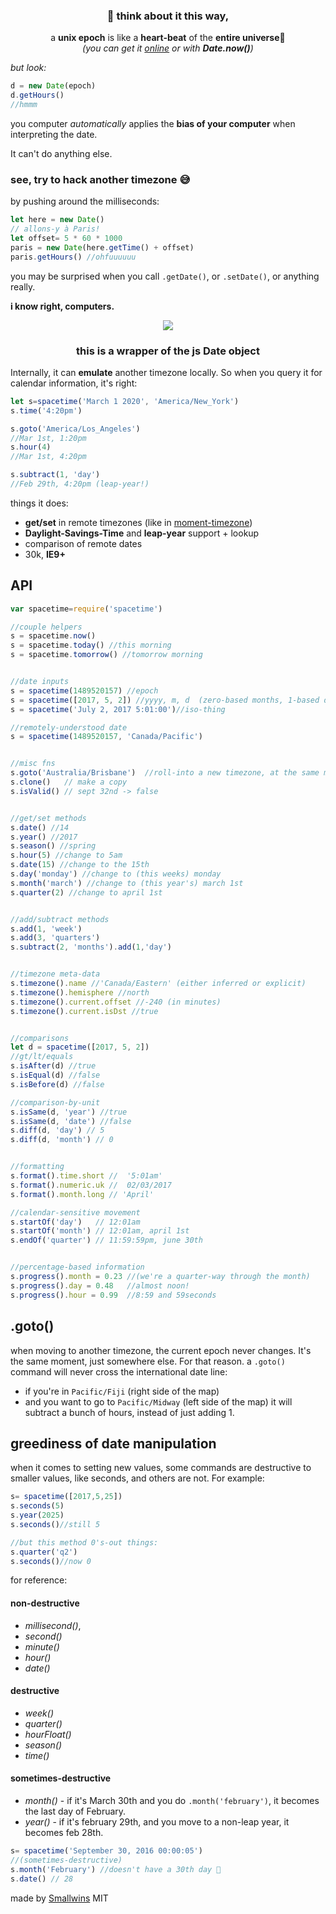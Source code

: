 <div align="center">
  <h3>
   🌠 think about it this way,
  </h3>
  a <b>unix epoch</b> is like a <b>heart-beat</b> of the <b>entire universe</b>💫
  <div>
    <i>(you can get it <a href="http://www.convert-unix-time.com">online</a> or with <b>Date.now()</b>)</i>
  </div>
</div>

<i>but look:</i>
```js
d = new Date(epoch)
d.getHours()
//hmmm
```
you computer <i>automatically</i> applies the <b>bias of your computer</b> when interpreting the date.

<div align="left">
  It can't do anything else.
</div>

<div align="left">
  <h3>see, try to hack another timezone 😅</h3>
</div>
by pushing around the milliseconds:

```js
let here = new Date()
// allons-y à Paris!
let offset= 5 * 60 * 1000
paris = new Date(here.getTime() + offset)
paris.getHours() //ohfuuuuuu
```
you may be surprised when you call `.getDate()`, or `.setDate()`, or anything really.

<b>i know right, computers.</b>
<div align="center">
  <img src="https://cloud.githubusercontent.com/assets/399657/23921748/277df1d8-08d6-11e7-8b64-d92be8750b4c.png"/>
</div>

<div align="center">
  <h3>this is a wrapper of the js Date object</h3>
</div>

Internally, it can **emulate** another timezone locally. So when you query it for calendar information, it's right:

```js
let s=spacetime('March 1 2020', 'America/New_York')
s.time('4:20pm')

s.goto('America/Los_Angeles')
//Mar 1st, 1:20pm
s.hour(4)
//Mar 1st, 4:20pm

s.subtract(1, 'day')
//Feb 29th, 4:20pm (leap-year!)
```

things it does:

* **get/set** in remote timezones (like in [moment-timezone](http://momentjs.com))
* **Daylight-Savings-Time** and **leap-year** support + lookup
* comparison of remote dates
* 30k, <b>IE9+</b>

## API
```js
var spacetime=require('spacetime')

//couple helpers
s = spacetime.now()
s = spacetime.today() //this morning
s = spacetime.tomorrow() //tomorrow morning


//date inputs
s = spacetime(1489520157) //epoch
s = spacetime([2017, 5, 2]) //yyyy, m, d  (zero-based months, 1-based days)
s = spacetime('July 2, 2017 5:01:00')//iso-thing

//remotely-understood date
s = spacetime(1489520157, 'Canada/Pacific')


//misc fns
s.goto('Australia/Brisbane')  //roll-into a new timezone, at the same moment
s.clone()   // make a copy
s.isValid() // sept 32nd -> false


//get/set methods
s.date() //14
s.year() //2017
s.season() //spring
s.hour(5) //change to 5am
s.date(15) //change to the 15th
s.day('monday') //change to (this weeks) monday
s.month('march') //change to (this year's) march 1st
s.quarter(2) //change to april 1st


//add/subtract methods
s.add(1, 'week')
s.add(3, 'quarters')
s.subtract(2, 'months').add(1,'day')


//timezone meta-data
s.timezone().name //'Canada/Eastern' (either inferred or explicit)
s.timezone().hemisphere //north
s.timezone().current.offset //-240 (in minutes)
s.timezone().current.isDst //true


//comparisons
let d = spacetime([2017, 5, 2])
//gt/lt/equals
s.isAfter(d) //true
s.isEqual(d) //false
s.isBefore(d) //false

//comparison-by-unit
s.isSame(d, 'year') //true
s.isSame(d, 'date') //false
s.diff(d, 'day') // 5
s.diff(d, 'month') // 0


//formatting
s.format().time.short //  '5:01am'
s.format().numeric.uk //  02/03/2017
s.format().month.long // 'April'

//calendar-sensitive movement
s.startOf('day')   // 12:01am
s.startOf('month') // 12:01am, april 1st
s.endOf('quarter') // 11:59:59pm, june 30th


//percentage-based information
s.progress().month = 0.23 //(we're a quarter-way through the month)
s.progress().day = 0.48   //almost noon!
s.progress().hour = 0.99  //8:59 and 59seconds
```

## .goto()
when moving to another timezone, the current epoch never changes. It's the same moment, just somewhere else.
For that reason. a `.goto()` command will never cross the international date line:
* if you're in `Pacific/Fiji` (right side of the map)
* and you want to go to `Pacific/Midway` (left side of the map)
it will subtract a bunch of hours, instead of just adding 1.

## greediness of date manipulation
when it comes to setting new values, some commands are destructive to smaller values, like seconds, and others are not. For example:
```js
s= spacetime([2017,5,25])
s.seconds(5)
s.year(2025)
s.seconds()//still 5

//but this method 0's-out things:
s.quarter('q2')
s.seconds()//now 0
```

for reference:
#### non-destructive
* *millisecond()*,
* *second()*
* *minute()*
* *hour()*
* *date()*
#### destructive
* *week()*
* *quarter()*
* *hourFloat()*
* *season()*
* *time()*
#### sometimes-destructive
* *month()* - if it's March 30th and you do `.month('february')`, it becomes the last day of February.
* *year()* - if it's february 29th, and you move to a non-leap year, it becomes feb 28th.
```js
s= spacetime('September 30, 2016 00:00:05')
//(sometimes-destructive)
s.month('February') //doesn't have a 30th day 😬
s.date() // 28
```

made by [Smallwins](https://smallwins.today/)
MIT
